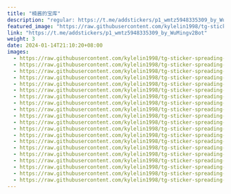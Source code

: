 ```yaml
---
title: "楠酱的宝库"
description: "regular: https://t.me/addstickers/p1_wmtz5948335309_by_WuMingv2Bot"
featured_image: "https://raw.githubusercontent.com/kylelin1998/tg-sticker-spreading-worldwide-images/main/img/68c3de31-2bf4-4b8a-8eea-d92cb9837612.jpg"
link: "https://t.me/addstickers/p1_wmtz5948335309_by_WuMingv2Bot"
weight: 3
date: 2024-01-14T21:10:20+08:00
images:
  - https://raw.githubusercontent.com/kylelin1998/tg-sticker-spreading-worldwide-images/main/img/68c3de31-2bf4-4b8a-8eea-d92cb9837612.jpg
  - https://raw.githubusercontent.com/kylelin1998/tg-sticker-spreading-worldwide-images/main/img/25011218-e846-419c-b055-103dcb1bd7ac.jpg
  - https://raw.githubusercontent.com/kylelin1998/tg-sticker-spreading-worldwide-images/main/img/7da2e851-8b2d-4d79-805e-47d42300bcea.jpg
  - https://raw.githubusercontent.com/kylelin1998/tg-sticker-spreading-worldwide-images/main/img/fa3bd46c-d6d8-4258-9546-d6ad57402bab.jpg
  - https://raw.githubusercontent.com/kylelin1998/tg-sticker-spreading-worldwide-images/main/img/26689688-f253-432f-9a74-c6489b51cd6c.jpg
  - https://raw.githubusercontent.com/kylelin1998/tg-sticker-spreading-worldwide-images/main/img/604390b4-74d5-497d-86f7-bf861031918e.jpg
  - https://raw.githubusercontent.com/kylelin1998/tg-sticker-spreading-worldwide-images/main/img/4f3f2a1f-d949-44c9-8b4e-818676dcaa87.jpg
  - https://raw.githubusercontent.com/kylelin1998/tg-sticker-spreading-worldwide-images/main/img/cf345100-37e4-4309-bb1f-427a67b6f727.jpg
  - https://raw.githubusercontent.com/kylelin1998/tg-sticker-spreading-worldwide-images/main/img/4ddafc4e-5bb1-4d08-bd63-03d282480ed4.jpg
  - https://raw.githubusercontent.com/kylelin1998/tg-sticker-spreading-worldwide-images/main/img/e9e76df8-71ab-4ae8-8bdc-732badd4afb1.jpg
  - https://raw.githubusercontent.com/kylelin1998/tg-sticker-spreading-worldwide-images/main/img/640ef49b-c812-47e2-a295-7b51ff2382e3.jpg
  - https://raw.githubusercontent.com/kylelin1998/tg-sticker-spreading-worldwide-images/main/img/a0a7e678-6e8e-45cd-b91a-05413fb0daf8.jpg
  - https://raw.githubusercontent.com/kylelin1998/tg-sticker-spreading-worldwide-images/main/img/bf6ef960-6503-449a-849f-9f229a87d1fa.jpg
  - https://raw.githubusercontent.com/kylelin1998/tg-sticker-spreading-worldwide-images/main/img/700e7eb4-8756-4351-b0f4-8f95ed905cd8.jpg
  - https://raw.githubusercontent.com/kylelin1998/tg-sticker-spreading-worldwide-images/main/img/9537f6a0-a793-43e3-b772-dfe8e26c9d0e.jpg
  - https://raw.githubusercontent.com/kylelin1998/tg-sticker-spreading-worldwide-images/main/img/569d7a1a-a10e-4cea-b4d1-d2401c77844a.jpg
  - https://raw.githubusercontent.com/kylelin1998/tg-sticker-spreading-worldwide-images/main/img/27cbd96e-6214-46a9-b1da-0ab23c798c6f.jpg
  - https://raw.githubusercontent.com/kylelin1998/tg-sticker-spreading-worldwide-images/main/img/ca08877c-efb2-4614-bfff-156254b6bec7.jpg
  - https://raw.githubusercontent.com/kylelin1998/tg-sticker-spreading-worldwide-images/main/img/2c1ecd08-9bb5-49a0-a20c-20010cf743f1.jpg
  - https://raw.githubusercontent.com/kylelin1998/tg-sticker-spreading-worldwide-images/main/img/d64224c6-a409-4379-884b-0d764b207039.jpg
---
```

